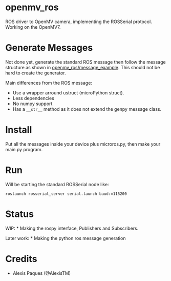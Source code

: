 # openmv_ros

ROS driver to OpenMV camera, implementing the ROSSerial protocol. Working on the OpenMV7.

# Generate Messages

Not done yet, generate the standard ROS message then follow the message structure as shown in [openmv_ros/message_example](openmv_ros/message_example). This should not be hard to create the generator. 

Main differences from the ROS message: 
 - Use a wrapper arround ustruct (microPython struct).
 - Less dependencies
 - No numpy support
 - Has a `__str__` method as it does not extend the genpy message class.

# Install

Put all the messages inside your device plus microros.py, then make your main.py program.

# Run

Will be starting the standard ROSSerial node like:

```
roslaunch rosserial_server serial.launch baud:=115200
```

# Status

WIP:
    * Making the rospy interface, Publishers and Subscribers.

Later work: 
    * Making the python ros message generation


# Credits

* Alexis Paques (@AlexisTM)

